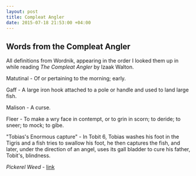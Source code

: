 ```yaml
---
layout: post
title: Compleat Angler 
date: 2015-07-18 21:53:00 +04:00
---
```


Words from the Compleat Angler
------------------------------

All definitions from Wordnik, appearing in the order I looked them up in while reading *The Compleat Angler* by Izaak Walton.

Matutinal - Of or pertaining to the morning; early.

Gaff - A large iron hook attached to a pole or handle and used to land large fish.

Malison - A curse.

Fleer - To make a wry face in contempt, or to grin in scorn; to deride; to sneer; to mock; to gibe.

"Tobias's Enormous capture" - In Tobit 6, Tobias washes his foot in the Tigris and a fish tries to swallow his foot, he then captures the fish, and later, under the direction of an angel, uses its gall bladder to cure his father, Tobit's, blindness.

*Pickerel Weed* - [link](https://en.wikipedia.org/wiki/Pontederia_cordata)




